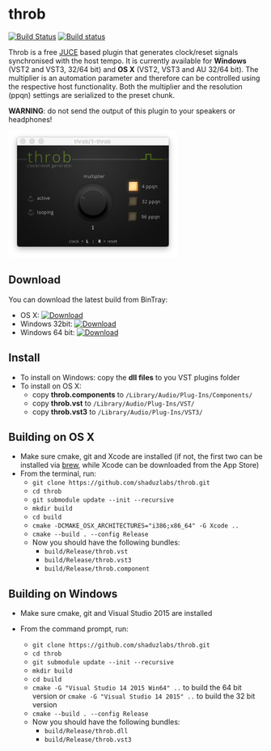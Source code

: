 # throb #
[![Build Status](https://travis-ci.org/shaduzlabs/throb.svg?branch=master)](https://travis-ci.org/shaduzlabs/throb) [![Build status](https://ci.appveyor.com/api/projects/status/mql8qsvowjflh3ei?svg=true)](https://ci.appveyor.com/project/shaduzlabs/throb)

Throb is a free [JUCE][0e888cf7] based plugin that generates clock/reset signals synchronised with the host tempo. It is currently available for **Windows** (VST2 and VST3, 32/64 bit) and **OS X** (VST2, VST3 and AU 32/64 bit).
The multiplier is an automation parameter and therefore can be controlled using the respective host functionality. Both the multiplier and the resolution (ppqn) settings are serialized to the preset chunk.

**WARNING**: do not send the output of this plugin to your speakers or headphones!

![The plugin UI](support/images/screenshot.png)

## Download ##

You can download the latest build from BinTray:
- OS X: [ ![Download](https://api.bintray.com/packages/shaduzlabs/throb/throb-osx/images/download.svg) ](https://bintray.com/shaduzlabs/throb/throb-osx/_latestVersion)
- Windows 32bit: [ ![Download](https://api.bintray.com/packages/shaduzlabs/throb/throb-win-32/images/download.svg) ](https://bintray.com/shaduzlabs/throb/throb-win-32/_latestVersion)
- Windows 64 bit: [ ![Download](https://api.bintray.com/packages/shaduzlabs/throb/throb-win-64/images/download.svg) ](https://bintray.com/shaduzlabs/throb/throb-win-64/_latestVersion)

## Install ##
- To install on Windows: copy the **dll files** to you VST plugins folder
- To install on OS X:
  - copy **throb.components** to `/Library/Audio/Plug-Ins/Components/`
  - copy **throb.vst** to `/Library/Audio/Plug-Ins/VST/`
  - copy **throb.vst3** to `/Library/Audio/Plug-Ins/VST3/`

## Building on OS X ##
- Make sure cmake, git and Xcode are installed (if not, the first two can be installed via [brew][dbaaa0fa], while Xcode can be downloaded from the App Store)
- From the terminal, run:
  - `git clone https://github.com/shaduzlabs/throb.git`
  - `cd throb`
  - `git submodule update --init --recursive`
  - `mkdir build`
  - `cd build`
  - `cmake -DCMAKE_OSX_ARCHITECTURES="i386;x86_64" -G Xcode ..`
  - `cmake --build . --config Release`
  - Now you should have the following bundles:
    - `build/Release/throb.vst`
    - `build/Release/throb.vst3`
    - `build/Release/throb.component`

## Building on Windows ##
- Make sure cmake, git and Visual Studio 2015 are installed
- From the command prompt, run:
  - `git clone https://github.com/shaduzlabs/throb.git`
  - `cd throb`
  - `git submodule update --init --recursive`
  - `mkdir build`
  - `cd build`
  - `cmake -G "Visual Studio 14 2015 Win64" ..` to build the 64 bit version or `cmake -G "Visual Studio 14 2015" ..` to build the 32 bit version
  - `cmake --build . --config Release`
  - Now you should have the following bundles:
    - `build/Release/throb.dll`
    - `build/Release/throb.vst3`

  [0e888cf7]: https://www.juce.com "JUCE website"
  [7aae2e00]: https://dl.bintray.com/shaduzlabs/throb "download from BinTray"
  [dbaaa0fa]: https://brew.sh "Install brew"
